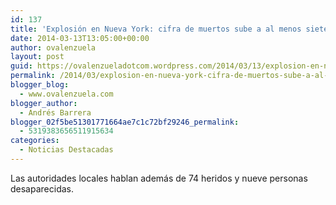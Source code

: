 ```yaml
---
id: 137
title: 'Explosión en Nueva York: cifra de muertos sube a al menos siete personas'
date: 2014-03-13T13:05:00+00:00
author: ovalenzuela
layout: post
guid: https://ovalenzueladotcom.wordpress.com/2014/03/13/explosion-en-nueva-york-cifra-de-muertos-sube-a-al-menos-siete-personas
permalink: /2014/03/explosion-en-nueva-york-cifra-de-muertos-sube-a-al-menos-siete-personas.html
blogger_blog:
  - www.ovalenzuela.com
blogger_author:
  - Andrés Barrera
blogger_02f5be51301771664ae7c1c72bf29246_permalink:
  - 5319383656511915634
categories:
  - Noticias Destacadas
---
```

Las autoridades locales hablan además de 74 heridos y nueve personas desaparecidas.